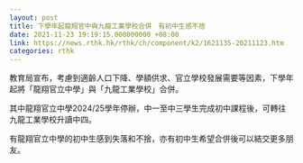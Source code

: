 ```yaml
---
layout: post
title: 下學年起龍翔官中與九龍工業學校合併　有初中生感不捨
date: 2021-11-23 19:19:15.000000000 +08:00
link: https://news.rthk.hk/rthk/ch/component/k2/1621135-20211123.htm
categories: rthk
---
```


教育局宣布，考慮到適齡人口下降、學額供求、官立學校發展需要等因素，下學年起將「龍翔官立中學」與「九龍工業學校」合併。

其中龍翔官立中學2024/25學年停辦，中一至中三學生完成初中課程後，可轉往九龍工業學校升讀中四。

有龍翔官立中學的初中生感到失落和不捨，亦有初中生希望合併後可以結交更多朋友。
